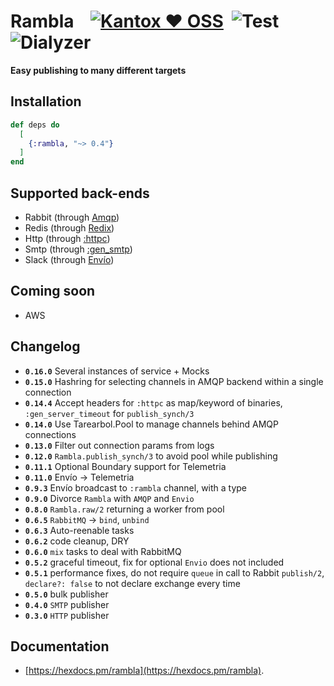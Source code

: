 # Rambla    [![Kantox ❤ OSS](https://img.shields.io/badge/❤-kantox_oss-informational.svg)](https://kantox.com/)  ![Test](https://github.com/am-kantox/rambla/workflows/Test/badge.svg)  ![Dialyzer](https://github.com/am-kantox/rambla/workflows/Dialyzer/badge.svg)

**Easy publishing to many different targets**

## Installation

```elixir
def deps do
  [
    {:rambla, "~> 0.4"}
  ]
end
```

## Supported back-ends

- Rabbit (through [Amqp](https://hexdocs.pm/amqp/))
- Redis (through [Redix](https://hexdocs.pm/redix))
- Http (through [:httpc](http://erlang.org/doc/man/httpc.html))
- Smtp (through [:gen_smtp](https://hexdocs.pm/gen_smtp))
- Slack (through [Envío](https://hexdocs.pm/envio))

## Coming soon

- AWS

## Changelog

- **`0.16.0`** Several instances of service + Mocks
- **`0.15.0`** Hashring for selecting channels in AMQP backend within a single connection
- **`0.14.4`** Accept headers for `:httpc` as map/keyword of binaries, `:gen_server_timeout` for `publish_synch/3`
- **`0.14.0`** Use Tarearbol.Pool to manage channels behind AMQP connections
- **`0.13.0`** Filter out connection params from logs
- **`0.12.0`** `Rambla.publish_synch/3` to avoid pool while publishing
- **`0.11.1`** Optional Boundary support for Telemetria
- **`0.11.0`** Envío → Telemetria
- **`0.9.3`** Envío broadcast to `:rambla` channel, with a type
- **`0.9.0`** Divorce `Rambla` with `AMQP` and `Envio`
- **`0.8.0`** `Rambla.raw/2` returning a worker from pool
- **`0.6.5`** `RabbitMQ` → `bind`, `unbind`
- **`0.6.3`** Auto-reenable tasks
- **`0.6.2`** code cleanup, DRY
- **`0.6.0`** `mix` tasks to deal with RabbitMQ
- **`0.5.2`** graceful timeout, fix for optional `Envio` does not included
- **`0.5.1`** performance fixes, do not require `queue` in call to Rabbit `publish/2`, `declare?: false` to not declare exchange every time
- **`0.5.0`** bulk publisher
- **`0.4.0`** `SMTP` publisher
- **`0.3.0`** `HTTP` publisher

## Documentation

- [https://hexdocs.pm/rambla](https://hexdocs.pm/rambla).
